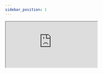 ```yaml
---
sidebar_position: 1
---
```


<iframe src="https://codesandbox.io/embed/github/open-tech-world/react-state/tree/main/examples/Basic?fontsize=14&hidenavigation=1&module=%2FApp.js&theme=dark"
     style={{width: "100%", height: "500px", border: "0", borderRadius: "4px", overflow: "hidden"}}
     title="@open-tech-world/react-state-example-basic"
     allow="accelerometer; ambient-light-sensor; camera; encrypted-media; geolocation; gyroscope; hid; microphone; midi; payment; usb; vr; xr-spatial-tracking"
     sandbox="allow-forms allow-modals allow-popups allow-presentation allow-same-origin allow-scripts"
   ></iframe>

